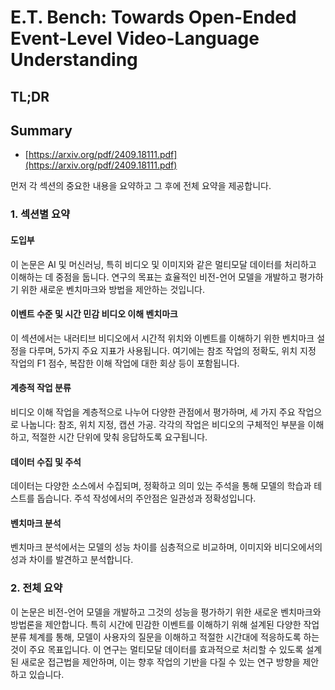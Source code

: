 # E.T. Bench: Towards Open-Ended Event-Level Video-Language Understanding
## TL;DR
## Summary
- [https://arxiv.org/pdf/2409.18111.pdf](https://arxiv.org/pdf/2409.18111.pdf)

먼저 각 섹션의 중요한 내용을 요약하고 그 후에 전체 요약을 제공합니다.

### 1. 섹션별 요약
#### 도입부
이 논문은 AI 및 머신러닝, 특히 비디오 및 이미지와 같은 멀티모달 데이터를 처리하고 이해하는 데 중점을 둡니다. 연구의 목표는 효율적인 비전-언어 모델을 개발하고 평가하기 위한 새로운 벤치마크와 방법을 제안하는 것입니다.

#### 이벤트 수준 및 시간 민감 비디오 이해 벤치마크
이 섹션에서는 내러티브 비디오에서 시간적 위치와 이벤트를 이해하기 위한 벤치마크 설정을 다루며, 5가지 주요 지표가 사용됩니다. 여기에는 참조 작업의 정확도, 위치 지정 작업의 F1 점수, 복잡한 이해 작업에 대한 회상 등이 포함됩니다.

#### 계층적 작업 분류
비디오 이해 작업을 계층적으로 나누어 다양한 관점에서 평가하며, 세 가지 주요 작업으로 나눕니다: 참조, 위치 지정, 캡션 가공. 각각의 작업은 비디오의 구체적인 부분을 이해하고, 적절한 시간 단위에 맞춰 응답하도록 요구됩니다.

#### 데이터 수집 및 주석
데이터는 다양한 소스에서 수집되며, 정확하고 의미 있는 주석을 통해 모델의 학습과 테스트를 돕습니다. 주석 작성에서의 주안점은 일관성과 정확성입니다.

#### 벤치마크 분석
벤치마크 분석에서는 모델의 성능 차이를 심층적으로 비교하며, 이미지와 비디오에서의 성과 차이를 발견하고 분석합니다. 

### 2. 전체 요약
이 논문은 비전-언어 모델을 개발하고 그것의 성능을 평가하기 위한 새로운 벤치마크와 방법론을 제안합니다. 특히 시간에 민감한 이벤트를 이해하기 위해 설계된 다양한 작업 분류 체계를 통해, 모델이 사용자의 질문을 이해하고 적절한 시간대에 적응하도록 하는 것이 주요 목표입니다. 이 연구는 멀티모달 데이터를 효과적으로 처리할 수 있도록 설계된 새로운 접근법을 제안하며, 이는 향후 작업의 기반을 다질 수 있는 연구 방향을 제안하고 있습니다.